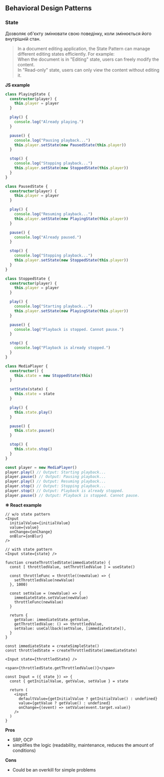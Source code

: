 ## Behavioral Design Patterns

### State

Дозволяє об'єкту змінювати свою поведінку, коли змінюється його внутрішній стан.

> In a document editing application, the State Pattern can manage different editing states efficiently. For example:  
> When the document is in "Editing" state, users can freely modify the content.  
> In "Read-only" state, users can only view the content without editing it.

**JS example**

```ts
class PlayingState {
  constructor(player) {
    this.player = player
  }

  play() {
    console.log("Already playing.")
  }

  pause() {
    console.log("Pausing playback...")
    this.player.setState(new PausedState(this.player))
  }

  stop() {
    console.log("Stopping playback...")
    this.player.setState(new StoppedState(this.player))
  }
}

class PausedState {
  constructor(player) {
    this.player = player
  }

  play() {
    console.log("Resuming playback...")
    this.player.setState(new PlayingState(this.player))
  }

  pause() {
    console.log("Already paused.")
  }

  stop() {
    console.log("Stopping playback...")
    this.player.setState(new StoppedState(this.player))
  }
}

class StoppedState {
  constructor(player) {
    this.player = player
  }

  play() {
    console.log("Starting playback...")
    this.player.setState(new PlayingState(this.player))
  }

  pause() {
    console.log("Playback is stopped. Cannot pause.")
  }

  stop() {
    console.log("Playback is already stopped.")
  }
}

class MediaPlayer {
  constructor() {
    this.state = new StoppedState(this)
  }

  setState(state) {
    this.state = state
  }

  play() {
    this.state.play()
  }

  pause() {
    this.state.pause()
  }

  stop() {
    this.state.stop()
  }
}

const player = new MediaPlayer()
player.play() // Output: Starting playback...
player.pause() // Output: Pausing playback...
player.play() // Output: Resuming playback...
player.stop() // Output: Stopping playback...
player.stop() // Output: Playback is already stopped.
player.pause() // Output: Playback is stopped. Cannot pause.
```

**⚛️ React example**

```tsx
// w/o state pattern
<Input
  initialValue={initialValue}
  value={value}
  onChange={onChange}
  onBlur={onBlur}
/>

// with state pattern
<Input state={state} />
```

```tsx
function createThrottledState(immediateState) {
  const [ throttledValue, setThrottledValue ] = useState()

  const throttleFunc = throttle((newValue) => {
    setThrottledValue(newValue)
  }, 1000)

  const setValue = (newValue) => {
    immediateState.setValue(newValue)
    throttleFunc(newValue)
  }

  return {
    getValue: immediateState.getValue,
    getThrottledValue: () => throttledValue,
    setValue: useCallback(setValue, [immediateState]),
  }
}

const immediateState = createSimpleState()
const throttledState = createThrottledState(immediateState)

<Input state={throttledState} />

<span>{throttledState.getThrottledValue()}</span>
```

```tsx
const Input = ({ state }) => {
  const { getInitialValue, getValue, setValue } = state

  return (
    <input
      defaultValue={getInitialValue ? getInitialValue() : undefined}
      value={getValue ? getValue() : undefined}
      onChange={(event) => setValue(event.target.value)}
    />
  )
}
```

**Pros**

- SRP, OCP
- simplifies the logic (readability, maintenance, reduces the amount of conditions)

**Cons**

- Could be an overkill for simple problems
